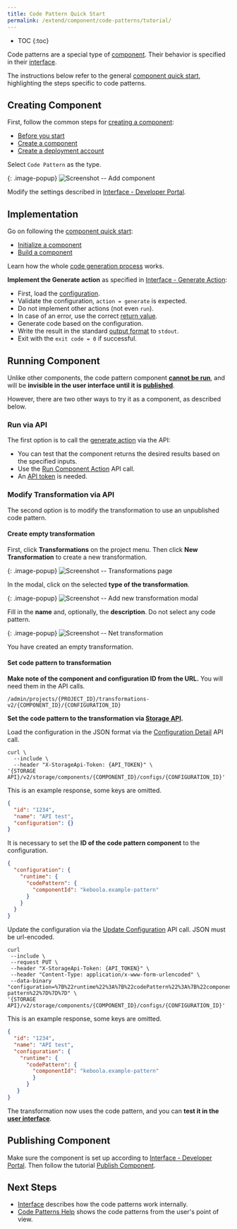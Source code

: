 ```yaml
---
title: Code Pattern Quick Start
permalink: /extend/component/code-patterns/tutorial/
---
```


* TOC
{:toc}

Code patterns are a special type of [component](/extend/component/). 
Their behavior is specified in their  [interface](/extend/component/code-patterns/interface).

The instructions below refer to the general [component quick start](/extend/component/tutorial/), 
highlighting the steps specific to code patterns.

## Creating Component
First, follow the common steps for [creating a component](/extend/component/tutorial/):

- [Before you start](/extend/component/tutorial/#before-you-start) 
- [Create a component](/extend/component/tutorial/#creating-component)
- [Create a deployment account](/extend/component/tutorial/#creating-deployment-account)

Select `Code Pattern` as the type.

{: .image-popup}
![Screenshot -- Add component](/extend/component/code-patterns/tutorial-1-add-component.png)

Modify the settings described in [Interface - Developer Portal](/extend/component/code-patterns/interface#developer-portal).

## Implementation
Go on following the [component quick start](/extend/component/tutorial/):

- [Initialize a component](/extend/component/tutorial/#initializing-component) 
- [Build a component](/extend/component/tutorial/#building-component)

Learn how the whole [code generation process](/extend/component/code-patterns/interface#code-generation-process) works.

**Implement the Generate action** as specified in [Interface - Generate Action](/extend/component/code-patterns/interface#generate-action):

- First, load the [configuration](/extend/component/code-patterns/interface#configuration).
- Validate the configuration, `action = generate` is expected.
- Do not implement other actions (not even `run`).
- In case of an error, use the correct [return value](/extend/common-interface/environment/#return-values).
- Generate code based on the configuration.
- Write the result in the standard [output format](/extend/component/code-patterns/interface#output-format) to `stdout`.
- Exit with the `exit code = 0` if successful.

## Running Component
Unlike other components, the code pattern component [**cannot be run**](/extend/component/tutorial/#running-component),
and will be **invisible in the user interface until it is [published](#publishing-component)**.

However, there are two other ways to try it as a component, as described below.

### Run via API
The first option is to call the [generate action](/extend/component/code-patterns/interface#generate-action) via the API:

- You can test that the component returns the desired results based on the specified inputs.
- Use the [Run Component Action](https://kebooladocker.docs.apiary.io/#reference/actions/run-custom-component-action/process-action) API call.
- An [API token](https://help.keboola.com/management/project/tokens/) is needed.

### Modify Transformation via API
The second option is to modify the transformation to use an unpublished code pattern.

#### Create empty transformation
First, click **Transformations** on the project menu. Then click **New Transformation** to create a new transformation.

{: .image-popup}
![Screenshot -- Transformations page](/extend/component/code-patterns/tutorial-2-project.png)

In the modal, click on the selected **type of the transformation**.

{: .image-popup}
![Screenshot -- Add new transformation modal](/extend/component/code-patterns/tutorial-3-modal.png)

Fill in the **name** and, optionally, the **description**. Do not select any code pattern.

{: .image-popup}
![Screenshot -- Net transformation](/extend/component/code-patterns/tutorial-4-new-transformation.png)

You have created an empty transformation.

#### Set code pattern to transformation

**Make note of the component and configuration ID from the URL.** You will need them in the API calls.

```
/admin/projects/{PROJECT_ID}/transformations-v2/{COMPONENT_ID}/{CONFIGURATION_ID}
```

**Set the code pattern to the transformation via [Storage API](/overview/api/).**

Load the configuration in the JSON format via the [Configuration Detail](https://keboola.docs.apiary.io/#reference/components-and-configurations/manage-configurations/configuration-detail) API call.

```
curl \ 
  --include \
  --header "X-StorageApi-Token: {API_TOKEN}" \
'{STORAGE API}/v2/storage/components/{COMPONENT_ID}/configs/{CONFIGURATION_ID}'
```

This is an example response, some keys are omitted.

```json
{
  "id": "1234",
  "name": "API test",
  "configuration": {}
}
```

It is necessary to set the **ID of the code pattern component** to the configuration.

```json
{
  "configuration": {
    "runtime": {
      "codePattern": {
        "componentId": "keboola.example-pattern"
      }
    }
  }
}
```

Update the configuration via the [Update Configuration](https://keboola.docs.apiary.io/#reference/components-and-configurations/manage-configurations/update-configuration) API call. 
JSON must be url-encoded.

```
curl 
 --include \
 --request PUT \
 --header "X-StorageApi-Token: {API_TOKEN}" \
 --header "Content-Type: application/x-www-form-urlencoded" \
 --data-binary "configuration=%7B%22runtime%22%3A%7B%22codePattern%22%3A%7B%22componentId%22%3A%22keboola.example-pattern%22%7D%7D%7D" \
'{STORAGE API}/v2/storage/components/{COMPONENT_ID}/configs/{CONFIGURATION_ID}'
```

This is an example response, some keys are omitted.

``` json
{
  "id": "1234",
  "name": "API test",
  "configuration": {
    "runtime": {
      "codePattern": {
        "componentId": "keboola.example-pattern"
        }
      }
   }
}
```

The transformation now uses the code pattern, and you can **test it in the [user interface](https://help.keboola.com/transformations/code-patterns/#configuration)**.

## Publishing Component
Make sure the component is set up according to [Interface - Developer Portal](/extend/component/code-patterns/interface#developer-portal).
Then follow the tutorial [Publish Component](/extend/publish/).

## Next Steps
- [Interface](/extend/component/code-patterns/interface) describes how the code patterns work internally.
- [Code Patterns Help](https://help.keboola.com/transformations/code-patterns/) shows the code patterns from the user's point of view.
